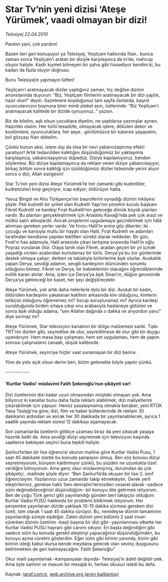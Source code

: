 # Star Tv’nin yeni dizisi ‘Ateşe Yürümek’, vaadi olmayan bir dizi!

*Telesiyej 22.04.2010*

<div class="yazi"><p>Pardon yani, çok pardon! </p>
<p>Bazen ileri geri konuşuyor ya Telesiyej, Yeşilçam hakkında filan.. bunca zaman sonra Yeşilçam’ı aratan bir diziyle karşılaşınca da tv’de, mahcup oluyor haliyle. Kadir kıymet bilmeyen bir şahıs gibi hissediyor kendini ki, bu kadarı da fazla oluyor doğrusu. </p>
<p>Bunu Telesiyej’e yapmayın lütfen! </p>
<p>Yeşilçam’ı aratmayacak diziler yaptığınız zaman, hiç değilse dizinin anonslarında duyurun: “Biz, Yeşilçam filmlerini aratmayacak bir dizi yaptık, hazır olun!” deyin. Gazetelere koyduğunuz tam sayfa ilanlarda, başrol oyuncularınızın boynuna birer minik plaket asın, üstlerinde: “Biz Yeşilçam’ı aratmayacak kalitede bir dizide oynuyoruz..” yazsın.</p>
<p>Biz de bilelim, aşk olsun çocuklara diyelim, ne yaptılarsa yazmışlar aynen. Hazırlıklı olalım. Her türlü tesadüfe, olmayacak işlere, dökülen dekor ve kostümlere, oyunculuklara, her şeye.. gönlümüzce bir katarsis yaşayalım, bol gözyaşı filan dökelim. </p>
<p>Çünkü bunun aksi, istem dışı da olsa bir nevi yabancılaştırma efekti yaratıyor! Artık tedavülden kalktığını düşündüğümüz bir yaklaşımla karşılaşınca, yabancılaşıyoruz düpedüz. Diziye kapılamıyoruz, benden söylemesi. Biz diziye kapılamayınca da reklam veren diziye yabancılaşıyor, birkaç bölüm sonra kalktığı için üzüldüğümüz diziler listesinde yerini alıyor sonra o dizi, Allah esirgesin!</p>
<p>Star Tv’nin yeni dizisi Ateşe Yürümek’te her zamanki gibi kudretliler, kudretsizleri kırıp geçiriyor, icap ediyor; öldürüyor hatta. </p>
<p>Yavuz Bingöl ve Ahu Türkpençe’nin başrollerini oynadığı dizinin hikâyesi şöyle: Pek kudretli bir şirket olan Kudretli Yapı’nın yönetim kurulu başkanı Fikret Kudretli ve kardeşi Fırat Kudretli’nin geleceğe dönük büyük planları vardır. Bu planları gerçekleştirmek için Anadolu Kavağı’nda pek çok arazi ve mülkü satın almışlardır. Ancak projelerini uygulamaya geçirebilmek için hâlâ alınması gereken yerler vardır. Ve fırıncı Halil’in evine göz dikerler; iki çocuğu ve karısıyla mutlu bir hayatı olan Halil, Fırat Kudretli ve adamları tarafından kendisine yapılan teklifleri sürekli olarak reddeder. Bir gün, Fırat’ın has adamıyla, Halil arasında çıkan tartışma sırasında Halil’in oğlu Poyraz vurularak ölür. Olaya tanık olan Fikret, aradan geçen bir yıl içinde yaşadığı vicdan azabından kurtulamaz bir türlü. Derya’ya bu zor günlerinde destek olmaya çalışır; derken ve tabiatıyla birbirlerine âşık olurlar. Avukatlık yapan Derya, sevdiği adamın, sevgili kardeşinin ölümünden sorumlu olduğunu bilmez. Fikret ve Derya, bir bebeklerinin olacağını öğrendiklerinde evlilik kararı alırlar. Ama, içten içe Derya’ya âşık Sinan’ın, düğün gecesinde Derya’ya getireceği bir kaset, her şeyi değiştirecektir.</p>
<p>Ateşe Yürümek, yok artık daha nelerlerle dolu bir dizi. Avukat bir kadın, öldürülen kardeşinin yakalanan katilinin arkasında kim olduğunu, kimlerin tetikçisi olduğunu öğrenemez mi? Sorup soruşturamaz mı? Ayrıca kardeşi vurulduğunda birden ortaya çıkıp onu arabasıyla hastaneye götüren ve sonra âşık olduğu adama, “sen Allahın dağında o dakka ne arıyordun yavu” diye sormaz mı? </p>
<p>Ateşe Yürümek, Star televizyon kanalının bir dolgu malzemesi sanki. Tıpkı TRT’nin dizileri gibi, seyredilse de olur, seyredilmese de olur gibi bir duygu uyandırıyor. Hem masa başı çalışması, hem set uygulaması, hem de yapım sonrası çalışmaların zanaatı, düşük kalibrede. </p>
<p>Ateşe Yürümek, seyirciye hiçbir vaat sunamayan bir dizi bence.</p>
<p>Yine de yolu açık olsun derim ben, bizim gelenekte böyle yapılır çünkü. </p>
<p>------------</p>
<h4>‘Kurtlar Vadisi’ müdavimi Fatih Şekeroğlu’nun şikâyeti var! </h4>
<p>Dizi özetlerinin dizi kadar uzun olmasından müşteki olmayan yok. Ama biliyoruz ki kanallar bunu daha fazla reklam alabilmek, dizi maliyetlerini çıkarabilmek için yapıyor. Henüz yasalaşmamış olmakla beraber, yeni RTÜK Yasa Taslağı’na göre; dizi, film ve haber bültenlerinde ilk reklam 30 dakikanın ardından ve ancak her 30 dakikada bir yayınlanabilecek, ayrıca 1 saatlik yayında reklam süresi 12 dakikayı aşamayacak. </p>
<p>Son zamanlarda özetlerin gittikçe uzaması biraz da yeni çıkacak yasaya hazırlık belki de. Ama sevdiği diziyi seyretmek için televizyon başında saatlerce bekleyen seyirci buna tepkili haliyle.</p>
<p>Şanlıurfa’dan bir lise öğrencisi okurun mailine göre Kurtlar Vadisi Pusu, 1 saat 45 dakikalık özetle bu konuda şampiyon olmuş. Ben söz konusu diziyi seyretmiyorum, bünyem kaldırmıyor çünkü, bu yüzden ne uzunlukta özet verdiğini bilmiyorum. Ama genç okur müdavimiymiş, durumdan da çok şikâyetçi.. mailinde şöyle diyor: “Ben Şanlıurfa’da okuyan bir lise 2. sınıf öğrencisiyim. Yazılarınızı uzun zamandır takip etmekteyim. Gerek yerli eleştirileriniz, gerekse haklı ‘ben demiştim’lerinizden cesaret alarak –sadece sizin değinebileceğinizi düşündüğüm- bir konuyu dile getirmek istiyorum. Ben de çoğu Türk genci gibi yayınlandığı günden beri takipçisi olduğum Kurtlar Vadisi PUSU hakkında bir problemi bildirmek istiyorum. Her perşembe yayınlanan dizide yaklaşık 10-15 dakika sürmesi gereken dizi özeti, tam olarak 1 saat 45 dakika sürüyor. Bu, neredeyse dizinin tamamının yayınlandığı süreye eşdeğer. Zaten dizinin yeni bölümü 2 saat civarı sürerken dizinin özetinin –başlı başına bir dizi gibi- yayınlanması elbette her Kurtlar Vadisi PUSU hayranı gibi canımı sıkıyor. En başta değindiğim gibi sadece sizin bu konuda gerekli eleştiriyi yapacağınızı düşündüğümden, bu konuyu açma cüretini gösterdim. Eğer sizin gibi birinin yanında, bizim gibi birinin isteği kabul olursa bende meydana gelecek olan sevinç duygusunu belirtmekten de geri kalmayacağım. Fatih Şekeroğlu”</p>
<p>Okur maili yayımlamak –kampanyalar dışında- Telesiyej’in âdeti değildir pek. Ama öyle samimi ve masum bir mesajdı ki, herkes okusun istedi bu defa. </p></div>

Kaynak: [taraf.com.tr](http://www.taraf.com.tr:80/makale/10993.htm), [web.archive.org (arşiv bağlantısı)](http://web.archive.org/web/20100426010745/http://www.taraf.com.tr:80/makale/10993.htm)
